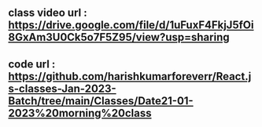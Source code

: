 ## class video url : https://drive.google.com/file/d/1uFuxF4FkjJ5fOi8GxAm3U0Ck5o7F5Z95/view?usp=sharing

## code url : https://github.com/harishkumarforeverr/React.js-classes-Jan-2023-Batch/tree/main/Classes/Date21-01-2023%20morning%20class
